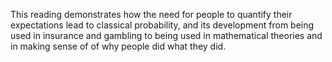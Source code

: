 This reading demonstrates how the need for people to quantify their expectations lead to classical probability, and its development from being used in insurance and gambling to being used in mathematical theories and in making sense of of why people did what they did.
